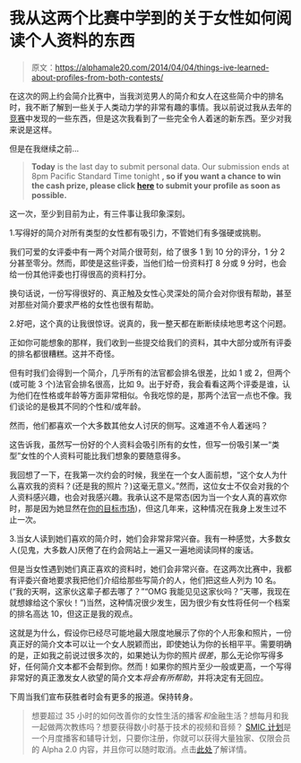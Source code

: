 # 我从这两个比赛中学到的关于女性如何阅读个人资料的东西

> 原文：<https://alphamale20.com/2014/04/04/things-ive-learned-about-profiles-from-both-contests/>

在这次的网上约会简介比赛中，当我浏览男人的简介和女人在这些简介中的排名时，我不断了解到一些关于人类动力学的非常有趣的事情。我以前说过我从去年的[竞赛](https://blackdragonblog.com/2013/02/18/online-dating-contest-the-winning-profiles-and-other-results/ "Online Dating Contest – The Winning Profiles and Other Results")中发现的一些东西，但是这次我看到了一些完全令人着迷的新东西。至少对我来说是这样。

但是在我继续之前...

> **Today** is the last day to submit personal data. Our submission ends at 8pm Pacific Standard Time tonight **, so if you want a chance to win the cash prize, please click [here](https://blackdragonblog.com/ "Announcing The 2014 Online Dating Profile Contest") to submit your profile as soon as possible.**

这一次，至少到目前为止，有三件事让我印象深刻。

1.写得好的简介对所有类型的女性都有吸引力，不管她们有多强硬或挑剔。

我们可爱的女评委中有一两个对简介很苛刻，给了很多 1 到 10 分的评分，1 分 2 分甚至零分。然而，即使是这些评委，当他们给一份资料打 8 分或 9 分时，也会给一份其他评委也打得很高的资料打分。

换句话说，一份写得很好的、真正触及女性心灵深处的简介会对你很有帮助，甚至对那些对简介要求严格的女性也很有帮助。

2.好吧，这个真的让我很惊讶。说真的，我一整天都在断断续续地思考这个问题。

正如你可能想象的那样，我们收到一些提交给我们的资料，其中大部分或所有评委的排名都很糟糕。这并不奇怪。

但有时我们会得到一个简介，几乎所有的法官都会排名很差，比如 1 或 2，但两个(或可能 3 个)法官会排名很高，比如 9。出于好奇，我会看看这两个评委是谁，认为他们在性格或年龄等方面非常相似。令我吃惊的是，那两个法官一点也不像。我们谈论的是极其不同的个性和/或年龄。

然而，他们都喜欢一个大多数其他女人讨厌的侧写。这难道不令人着迷吗？

这告诉我，虽然写一份好的个人资料会吸引所有的女性，但写一份吸引某一“类型”女性的个人资料可能比我们想象的要随意得多。

我回想了一下，在我第一次约会的时候，我坐在一个女人面前想，“这个女人为什么喜欢我的资料？(还是我的照片？)这毫无意义。”然而，这位女士不仅会对我的个人资料感兴趣，也会对我感兴趣。我承认这不是常态(因为当一个女人真的喜欢你时，那是因为她显然在[你的目标市场](https://blackdragonblog.com/2012/05/31/determining-your-target-market-when-dating-women/ "Your Target Market"))，但这几年来，这种情况在我身上发生过不止一次。

3.当女人读到她们喜欢的简介时，她们会非常非常兴奋。我有一种感觉，大多数女人(见鬼，大多数人)厌倦了在约会网站上一遍又一遍地阅读同样的废话。

但是当女性遇到她们真正喜欢的资料时，她们会非常兴奋。在这两次比赛中，我都有评委兴奋地要求我把他们介绍给那些写简介的人，他们把这些人列为 10 名。(“我的天啊，这家伙这辈子都去哪了？”“OMG 我能见见这家伙吗？”天哪，我现在就想嫁给这个家伙！”)当然，这种情况很少发生，因为很少有女性将任何一个档案的排名高达 10，但这正是我的观点。

这就是为什么，假设你已经尽可能地最大限度地展示了你的个人形象和照片，一份真正好的简介文本可以让一个女人脱颖而出，即使她认为你的长相平平。需要明确的是，正如我之前说过很多次的，如果她认为你的照片*很差*，那么无论你写得多好，任何简介文本都不会帮到你。然而！如果你的照片至少一般或更高，一个写得非常好的真正激发女人欲望的简介文本*将会有所帮助*，并将决定有无回应。

下周当我们宣布获胜者时会有更多的报道。保持转身。

> 想要超过 35 小时的如何改善你的女性生活的播客*和*金融生活？想每月和我一起做两次教练吗？想要获得数小时基于技术的视频和音频？ [SMIC 计划](https://alphamale20.kartra.com/page/vIL17)是一个月度播客和辅导计划，只要你注册，你就可以获得大量独家、仅限会员的 Alpha 2.0 内容，并且你可以随时取消。点击[此处](https://alphamale20.kartra.com/page/vIL17)了解详情。
> 
> 